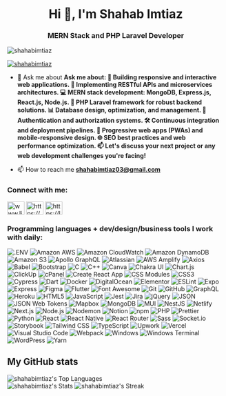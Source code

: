 <h1 align="center">Hi 👋, I'm Shahab Imtiaz</h1>
<h3 align="center">MERN Stack and PHP Laravel Developer</h3>

<p align="left"> <img src="https://komarev.com/ghpvc/?username=shahabimtiaz&label=Profile%20views&color=0e75b6&style=flat" alt="shahabimtiaz" /> </p>

<p align="left"> <a href="https://github.com/ryo-ma/github-profile-trophy"><img src="https://github-profile-trophy.vercel.app/?username=shahabimtiaz" alt="shahabimtiaz" /></a> </p>

- 💬 Ask me about **Ask me about: 🌟 Building responsive and interactive web applications. 🚀 Implementing RESTful APIs and microservices architectures. 💻 MERN stack development: MongoDB, Express.js, React.js, Node.js. 🔧 PHP Laravel framework for robust backend solutions. 📊 Database design, optimization, and management. 🔐 Authentication and authorization systems. 🛠️ Continuous integration and deployment pipelines. 📱 Progressive web apps (PWAs) and mobile-responsive design. 🌐 SEO best practices and web performance optimization. 📫 Let's discuss your next project or any web development challenges you're facing!**

- 📫 How to reach me **shahabimtiaz03@gmail.com**

<h3 align="left">Connect with me:</h3>
<p align="left">
<a href="https://linkedin.com/in/www.linkedin.com/in/shahab-imtiaz" target="blank"><img align="center" src="https://raw.githubusercontent.com/rahuldkjain/github-profile-readme-generator/master/src/images/icons/Social/linked-in-alt.svg" alt="www.linkedin.com/in/shahab-imtiaz" height="30" width="40" /></a>
<a href="https://fb.com/https://www.facebook.com/shahab.rajpoot.3" target="blank"><img align="center" src="https://raw.githubusercontent.com/rahuldkjain/github-profile-readme-generator/master/src/images/icons/Social/facebook.svg" alt="https://www.facebook.com/shahab.rajpoot.3" height="30" width="40" /></a>
<a href="https://www.leetcode.com/https://leetcode.com/shahabimtiaz03" target="blank"><img align="center" src="https://raw.githubusercontent.com/rahuldkjain/github-profile-readme-generator/master/src/images/icons/Social/leet-code.svg" alt="https://leetcode.com/shahabimtiaz03" height="30" width="40" /></a>
</p>

<h3 align="left">Programming languages + dev/design/business tools I work with daily:</h3>

![.ENV](https://img.shields.io/static/v1?style=for-the-badge&message=.ENV&logoColor=FFFFFF&logo=.ENV&color=ECD53F&label=)
![Amazon AWS](https://img.shields.io/static/v1?style=for-the-badge&message=Amazon+AWS&logoColor=FFFFFF&logo=Amazon+AWS&color=232F3E&label=)
![Amazon CloudWatch](https://img.shields.io/static/v1?style=for-the-badge&message=Amazon+CloudWatch&logoColor=FFFFFF&logo=Amazon+CloudWatch&color=FF4F8B&label=)
![Amazon DynamoDB](https://img.shields.io/static/v1?style=for-the-badge&message=Amazon+DynamoDB&logoColor=FFFFFF&logo=Amazon+DynamoDB&color=4053D6&label=)
![Amazon S3](https://img.shields.io/static/v1?style=for-the-badge&message=Amazon+S3&logoColor=FFFFFF&logo=Amazon+S3&color=569A31&label=)
![Apollo GraphQL](https://img.shields.io/static/v1?style=for-the-badge&message=Apollo+GraphQL&logoColor=FFFFFF&logo=Apollo+GraphQL&color=311C87&label=)
![Atlassian](https://img.shields.io/static/v1?style=for-the-badge&message=Atlassian&logoColor=FFFFFF&logo=Atlassian&color=0052CC&label=)
![AWS Amplify](https://img.shields.io/static/v1?style=for-the-badge&message=AWS+Amplify&logoColor=FFFFFF&logo=AWS+Amplify&color=FF9900&label=)
![Axios](https://img.shields.io/static/v1?style=for-the-badge&message=Axios&logoColor=FFFFFF&logo=Axios&color=5A29E4&label=)
![Babel](https://img.shields.io/static/v1?style=for-the-badge&message=Babel&logoColor=FFFFFF&logo=Babel&color=F9DC3E&label=)
![Bootstrap](https://img.shields.io/static/v1?style=for-the-badge&message=Bootstrap&logoColor=FFFFFF&logo=Bootstrap&color=7952B3&label=)
![C](https://img.shields.io/static/v1?style=for-the-badge&message=C+Programming+Language&logoColor=FFFFFF&logo=C&color=A8B9CC&label=)
![C++](https://img.shields.io/badge/C%2B%2B-00599C?style=for-the-badge&message=C++&logo=c%2B%2B&logoColor=white&label=)
![Canva](https://img.shields.io/static/v1?style=for-the-badge&message=Canva&logoColor=FFFFFF&logo=Canva&color=00C4CC&label=)
![Chakra UI](https://img.shields.io/static/v1?style=for-the-badge&message=Chakra+UI&logoColor=FFFFFF&logo=Chakra+UI&color=319795&label=)
![Chart.js](https://img.shields.io/static/v1?style=for-the-badge&message=Chart.js&logoColor=FFFFFF&logo=Chart.js&color=FF6384&label=)
![ClickUp](https://img.shields.io/static/v1?style=for-the-badge&message=ClickUp&logoColor=FFFFFF&logo=ClickUp&color=7B68EE&label=)
![cPanel](https://img.shields.io/static/v1?style=for-the-badge&message=cPanel&logoColor=FFFFFF&logo=cPanel&color=FF6C2C&label=)
![Create React App](https://img.shields.io/static/v1?style=for-the-badge&message=Create+React+App&logoColor=FFFFFF&logo=Create+React+App&color=09D3AC&label=)
![CSS Modules](https://img.shields.io/static/v1?style=for-the-badge&message=CSS+Modules&logoColor=000000&logo=CSS+Modules&color=1572B6&label=)
![CSS3](https://img.shields.io/static/v1?style=for-the-badge&message=CSS3&logoColor=FFFFFF&logo=CSS3&color=1572B6&label=)
![Cypress](https://img.shields.io/static/v1?style=for-the-badge&message=Cypress&logoColor=FFFFFF&logo=Cypress&color=17202C&label=)
![Dart](https://img.shields.io/static/v1?style=for-the-badge&message=Dart&logoColor=FFFFFF&logo=Dart&color=0175C2&label=)
![Docker](https://img.shields.io/static/v1?style=for-the-badge&message=Docker&logoColor=FFFFFF&logo=Docker&color=2496ED&label=)
![DigitalOcean](https://img.shields.io/static/v1?style=for-the-badge&message=DigitalOcean&logoColor=FFFFFF&logo=DigitalOcean&color=0080FF&label=)
![Elementor](https://img.shields.io/static/v1?style=for-the-badge&message=Elementor&logoColor=FFFFFF&logo=Elementor&color=92003B&label=)
![ESLint](https://img.shields.io/static/v1?style=for-the-badge&message=ESLint&logoColor=FFFFFF&logo=ESLint&color=4B32C3&label=)
![Expo](https://img.shields.io/static/v1?style=for-the-badge&message=Expo&logoColor=000020&logo=Expo&color=2496ED&label=)
![Express](https://img.shields.io/static/v1?style=for-the-badge&message=Express&logoColor=000000&logo=Express&color=CA4245&label=)
![Figma](https://img.shields.io/static/v1?style=for-the-badge&message=Figma&logoColor=FFFFFF&logo=Figma&color=F24E1E&label=)
![Flutter](https://img.shields.io/static/v1?style=for-the-badge&message=Flutter&logoColor=FFFFFF&logo=Flutter&color=02569B&label=)
![Font Awesome](https://img.shields.io/static/v1?style=for-the-badge&message=Font+Awesome&logoColor=FFFFFF&logo=Font+Awesome&color=528DD7&label=)
![Git](https://img.shields.io/static/v1?style=for-the-badge&message=Git&logoColor=FFFFFF&logo=Git&color=F05032&label=)
![GitHub](https://img.shields.io/static/v1?style=for-the-badge&message=GitHub&logoColor=FFFFFF&logo=GitHub&color=181717&label=)
![GraphQL](https://img.shields.io/static/v1?style=for-the-badge&message=GraphQL&logoColor=FFFFFF&logo=GraphQL&color=E10098&label=)
![Heroku](https://img.shields.io/static/v1?style=for-the-badge&message=Heroku&logoColor=FFFFFF&logo=Heroku&color=430098&label=)
![HTML5](https://img.shields.io/static/v1?style=for-the-badge&message=HTML5&logoColor=FFFFFF&logo=HTML5&color=E34F26&label=)
![JavaScript](https://img.shields.io/static/v1?style=for-the-badge&message=JavaScript&logoColor=FFFFFF&logo=JavaScript&color=F7DF1E&label=)
![Jest](https://img.shields.io/static/v1?style=for-the-badge&message=Jest&logoColor=FFFFFF&logo=Jest&color=C21325&label=)
![Jira](https://img.shields.io/static/v1?style=for-the-badge&message=Jira&logoColor=FFFFFF&logo=Jira&color=0052CC&label=)
![jQuery](https://img.shields.io/static/v1?style=for-the-badge&message=jQuery&logoColor=FFFFFF&logo=jQuery&color=0769AD&label=)
![JSON](https://img.shields.io/static/v1?style=for-the-badge&message=JSON&logoColor=FFFFFF&logo=JSON&color=000000&label=)
![JSON Web Tokens](https://img.shields.io/static/v1?style=for-the-badge&message=JSON+Web+Tokens&logoColor=FFFFFF&logo=JSON+Web+Tokens&color=000000&label=)
![Mapbox](https://img.shields.io/static/v1?style=for-the-badge&message=Mapbox&logoColor=FFFFFF&logo=Mapbox&color=000000&label=)
![MongoDB](https://img.shields.io/static/v1?style=for-the-badge&message=MongoDB&logoColor=FFFFFF&logo=MongoDB&color=47A248&label=)
![MUI](https://img.shields.io/static/v1?style=for-the-badge&message=MUI&logoColor=FFFFFF&logo=MUI&color=007FFF&label=)
![NestJS](https://img.shields.io/static/v1?style=for-the-badge&message=NestJS&logoColor=FFFFFF&logo=NestJS&color=E0234E&label=)
![Netlify](https://img.shields.io/static/v1?style=for-the-badge&message=Netlify&logoColor=FFFFFF&logo=Netlify&color=00C7B7&label=)
![Next.js](https://img.shields.io/static/v1?style=for-the-badge&message=Next.js&logoColor=FFFFFF&logo=Next.js&color=000000&label=)
![Node.js](https://img.shields.io/static/v1?style=for-the-badge&message=Node.js&logoColor=FFFFFF&logo=Node.js&color=339933&label=)
![Nodemon](https://img.shields.io/static/v1?style=for-the-badge&message=Nodemon&logoColor=FFFFFF&logo=Nodemon&color=76D04B&label=)
![Notion](https://img.shields.io/static/v1?style=for-the-badge&message=Notion&logoColor=FFFFFF&logo=Notion&color=000000&label=)
![npm](https://img.shields.io/static/v1?style=for-the-badge&message=npm&logoColor=FFFFFF&logo=npm&color=CB3837&label=)
![PHP](https://img.shields.io/static/v1?style=for-the-badge&message=PHP&logoColor=FFFFFF&logo=PHP&color=777BB4&label=)
![Prettier](https://img.shields.io/static/v1?style=for-the-badge&message=Prettier&logoColor=FFFFFF&logo=Prettier&color=F7B93E&label=)
![Python](https://img.shields.io/static/v1?style=for-the-badge&message=Python&logoColor=FFFFFF&logo=Python&color=3776AB&label=)
![React](https://img.shields.io/static/v1?style=for-the-badge&message=React&logoColor=FFFFFF&logo=React&color=61DAFB&label=)
![React Native](https://img.shields.io/static/v1?style=for-the-badge&message=React+Native&logoColor=FFFFFF&logo=React&color=61DAFB&label=)
![React Router](https://img.shields.io/static/v1?style=for-the-badge&message=React+Router&logoColor=FFFFFF&logo=React+Router&color=CA4245&label=)
![Sass](https://img.shields.io/static/v1?style=for-the-badge&message=Sass&logoColor=FFFFFF&logo=Sass&color=CC6699&label=)
![Socket.io](https://img.shields.io/static/v1?style=for-the-badge&message=Socket.io&logoColor=FFFFFF&logo=Socket.io&color=010101&label=)
![Storybook](https://img.shields.io/static/v1?style=for-the-badge&message=Storybook&logoColor=FFFFFF&logo=Storybook&color=FF4785&label=)
![Tailwind CSS](https://img.shields.io/static/v1?style=for-the-badge&message=Tailwind+CSS&logoColor=FFFFFF&logo=Tailwind+CSS&color=06B6D4&label=)
![TypeScript](https://img.shields.io/static/v1?style=for-the-badge&message=TypeScript&logoColor=FFFFFF&logo=TypeScript&color=3178C6&label=)
![Upwork](https://img.shields.io/static/v1?style=for-the-badge&message=Upwork&logoColor=FFFFFF&logo=Upwork&color=6FDA44&label=)
![Vercel](https://img.shields.io/static/v1?style=for-the-badge&message=Vercel&logoColor=FFFFFF&logo=Vercel&color=000000&label=)
![Visual Studio Code](https://img.shields.io/static/v1?style=for-the-badge&message=Visual+Studio+Code&logoColor=FFFFFF&logo=Visual+Studio+Code&color=007ACC&label=)
![Webpack](https://img.shields.io/static/v1?style=for-the-badge&message=Webpack&logoColor=FFFFFF&logo=Webpack&color=8DD6F9&label=)
![Windows](https://img.shields.io/static/v1?style=for-the-badge&message=Windows&logoColor=FFFFFF&logo=Windows&color=0078D6&label=)
![Windows Terminal](https://img.shields.io/static/v1?style=for-the-badge&message=Windows+Terminal&logoColor=FFFFFF&logo=Windows+Terminal&color=4D4D4D&label=)
![WordPress](https://img.shields.io/static/v1?style=for-the-badge&message=WordPress&logoColor=FFFFFF&logo=WordPress&color=21759B&label=)
![Yarn](https://img.shields.io/static/v1?style=for-the-badge&message=Yarn&logoColor=FFFFFF&logo=Yarn&color=2C8EBB&label=)

## My GitHub stats
![shahabimtiaz's Top Languages](https://github-readme-stats.vercel.app/api/top-langs/?username=shahabimtiaz&theme=highcontrast&show_icons=true&hide_border=true&layout=compact)
<br/>
![shahabimtiaz's Stats](https://github-readme-stats.vercel.app/api?username=shahabimtiaz&theme=highcontrast&show_icons=true&hide_border=true&count_private=true)
![shahabimtiaz's Streak](https://github-readme-streak-stats.herokuapp.com/?user=shahabimtiaz&theme=highcontrast&hide_border=true)

